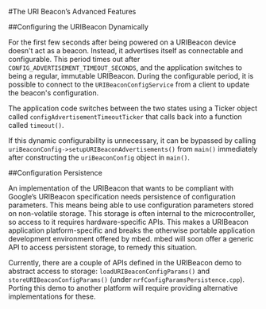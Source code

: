 #The URI Beacon’s Advanced Features

##Configuring the URIBeacon Dynamically

For the first few seconds after being powered on a URIBeacon device doesn't act as a beacon. Instead, it advertises itself as connectable and configurable. This period times out after ``CONFIG_ADVERTISEMENT_TIMEOUT_SECONDS``, and the application switches to being a regular, immutable URIBeacon. During the configurable period, it is possible to connect to the ``URIBeaconConfigService`` from a client to update the beacon's configuration. 

The application code switches between the two states using a Ticker object called ``configAdvertisementTimeoutTicker`` that calls back into a function called ``timeout()``.

If this dynamic configurability is unnecessary, it can be bypassed by calling ``uriBeaconConfig->setupURIBeaconAdvertisements()`` from ``main()`` immediately after constructing the ``uriBeaconConfig`` object in ``main()``.

##Configuration Persistence

An implementation of the URIBeacon that wants to be compliant with Google’s URIBeacon specification needs persistence of configuration parameters. This means being able to use configuration parameters stored on non-volatile storage. This storage is often internal to the microcontroller, so access to it requires hardware-specific APIs. This makes a URIBeacon application platform-specific and breaks the otherwise portable application development environment offered by mbed. mbed will soon offer a generic API to access persistent storage, to remedy this situation.

Currently, there are a couple of APIs defined in the URIBeacon demo to abstract access to storage: ``loadURIBeaconConfigParams()`` and ``storeURIBeaconConfigParams()`` (under ``nrfConfigParamsPersistence.cpp``). Porting this demo to another platform will require providing alternative implementations for these.

